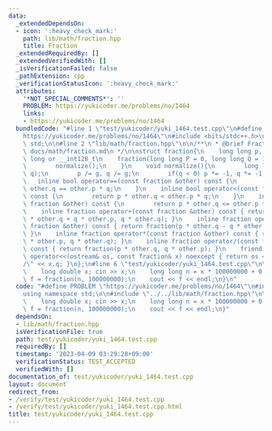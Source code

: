 ```yaml
---
data:
  _extendedDependsOn:
  - icon: ':heavy_check_mark:'
    path: lib/math/fraction.hpp
    title: Fraction
  _extendedRequiredBy: []
  _extendedVerifiedWith: []
  _isVerificationFailed: false
  _pathExtension: cpp
  _verificationStatusIcon: ':heavy_check_mark:'
  attributes:
    '*NOT_SPECIAL_COMMENTS*': ''
    PROBLEM: https://yukicoder.me/problems/no/1464
    links:
    - https://yukicoder.me/problems/no/1464
  bundledCode: "#line 1 \"test/yukicoder/yuki_1464.test.cpp\"\n#define PROBLEM \"\
    https://yukicoder.me/problems/no/1464\"\n#include <bits/stdc++.h>\nusing namespace\
    \ std;\n\n#line 2 \"lib/math/fraction.hpp\"\n\n/**\n * @brief Fraction\n * @docs\
    \ docs/math/fraction.md\n */\n\nstruct fraction{\n    long long p, q; // long\
    \ long or __int128_t\n    fraction(long long P = 0, long long Q = 1): p(P), q(Q){\n\
    \        normalize();\n    }\n    void normalize(){\n        long long g = __gcd(p,\
    \ q);\n        p /= g, q /= g;\n        if(q < 0) p *= -1, q *= -1;\n    }\n \
    \   inline bool operator==(const fraction &other) const {\n        return p *\
    \ other.q == other.p * q;\n    }\n    inline bool operator<(const fraction &other)\
    \ const {\n        return p * other.q < other.p * q;\n    }\n    inline bool operator<=(const\
    \ fraction &other) const {\n        return p * other.q <= other.p * q;\n    }\n\
    \    inline fraction operator+(const fraction &other) const { return fraction(p\
    \ * other.q + q * other.p, q * other.q); }\n    inline fraction operator-(const\
    \ fraction &other) const { return fraction(p * other.q - q * other.p, q * other.q);\
    \ }\n    inline fraction operator*(const fraction &other) const { return fraction(p\
    \ * other.p, q * other.q); }\n    inline fraction operator/(const fraction &other)\
    \ const { return fraction(p * other.q, q * other.p); }\n    friend inline ostream&\
    \ operator<<(ostream& os, const fraction& x) noexcept { return os << x.p << \"\
    /\" << x.q; }\n};\n#line 6 \"test/yukicoder/yuki_1464.test.cpp\"\n\nint main(){\n\
    \    long double x; cin >> x;\n    long long n = x * 100000000 + 0.1;\n    fraction\
    \ f = fraction(n, 100000000);\n    cout << f << endl;\n}\n"
  code: "#define PROBLEM \"https://yukicoder.me/problems/no/1464\"\n#include <bits/stdc++.h>\n\
    using namespace std;\n\n#include \"../../lib/math/fraction.hpp\"\n\nint main(){\n\
    \    long double x; cin >> x;\n    long long n = x * 100000000 + 0.1;\n    fraction\
    \ f = fraction(n, 100000000);\n    cout << f << endl;\n}"
  dependsOn:
  - lib/math/fraction.hpp
  isVerificationFile: true
  path: test/yukicoder/yuki_1464.test.cpp
  requiredBy: []
  timestamp: '2023-04-09 03:29:28+09:00'
  verificationStatus: TEST_ACCEPTED
  verifiedWith: []
documentation_of: test/yukicoder/yuki_1464.test.cpp
layout: document
redirect_from:
- /verify/test/yukicoder/yuki_1464.test.cpp
- /verify/test/yukicoder/yuki_1464.test.cpp.html
title: test/yukicoder/yuki_1464.test.cpp
---
```

